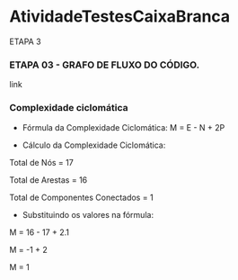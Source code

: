 # AtividadeTestesCaixaBranca
ETAPA 3

### ETAPA 03 - GRAFO DE FLUXO DO CÓDIGO.
link

### Complexidade ciclomática
- Fórmula da Complexidade Ciclomática: M = E - N + 2P


- Cálculo da Complexidade Ciclomática:

Total de Nós = 17

Total de Arestas = 16

Total de Componentes Conectados = 1


- Substituindo os valores na fórmula:

M = 16 - 17 + 2.1

M = -1 + 2

M = 1
